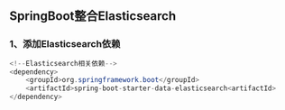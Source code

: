 ## SpringBoot整合Elasticsearch
### 1、添加Elasticsearch依赖
```java
<!--Elasticsearch相关依赖-->
<dependency>
    <groupId>org.springframework.boot</groupId>
    <artifactId>spring-boot-starter-data-elasticsearch<artifactId>
</dependency>

```
